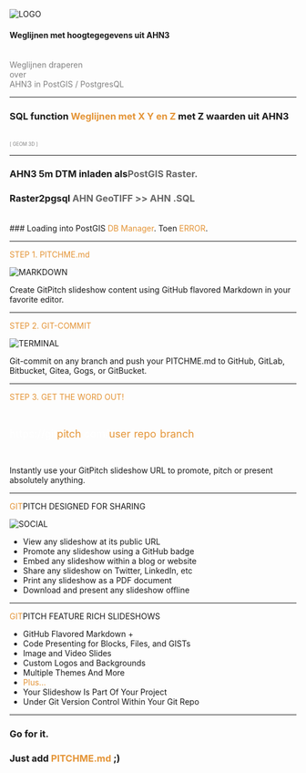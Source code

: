 ![LOGO](https://d1z75bzl1vljy2.cloudfront.net/img/gp-logo.png)

#### Weglijnen met hoogtegegevens uit AHN3
<br>
<span style="color:gray">Weglijnen draperen</span>
<br>
<span style="color:gray">over</span>
<br>
<span style="color:gray">AHN3 in PostGIS / PostgresQL</span>

---

### SQL function <span style="color: #e49436; text-transform: none">Weglijnen met X Y en Z</span> met Z waarden uit AHN3
<br>
<span style="color:gray; font-size:0.6em;">[ GEOM 3D ]</span>

---

### AHN3 5m DTM inladen als<span style="color: #666666">PostGIS Raster.</span>
### Raster2pgsql <span style="color: #666666">AHN GeoTIFF >> AHN .SQL</span>
<br>
### Loading into PostGIS <span style="color: #e49436">DB Manager</span>. Toen <span style="color: #e49436">ERROR</span>.

---

<span style="color: #e49436">STEP 1. PITCHME.md</span>

![MARKDOWN](https://d1z75bzl1vljy2.cloudfront.net/hello-world/markdown.png)

Create GitPitch slideshow content using GitHub flavored Markdown in your favorite editor.

---

<span style="color: #e49436">STEP 2. GIT-COMMIT</span>

![TERMINAL](https://d1z75bzl1vljy2.cloudfront.net/hello-world/terminal.png)

Git-commit on any branch and push your PITCHME.md to GitHub, GitLab, Bitbucket, Gitea, Gogs, or GitBucket.

---

<span style="color: #e49436">STEP 3. GET THE WORD OUT!</span>

<br>

<span style="font-size: 1.3em;"><span style="color:white">htt</span><span style="color:white">ps://git</span><span style="color: #e49436">pitch</span><span style="color: white">.com/<span style="color: #e49436">user</span>/<span style="color: #e49436">repo</span>/<span style="color: #e49436">branch</span></span>

<br>

Instantly use your GitPitch slideshow URL to promote, pitch or present absolutely anything.

---

<span style="color: #e49436">GIT</span>PITCH DESIGNED FOR SHARING

![SOCIAL](https://d1z75bzl1vljy2.cloudfront.net/hello-world/gp-social.jpg)

- View any slideshow at its public URL
- Promote any slideshow using a GitHub badge
- Embed any slideshow within a blog or website
- Share any slideshow on Twitter, LinkedIn, etc
- Print any slideshow as a PDF document
- Download and present any slideshow offline

---

<span style="color: #e49436">GIT</span>PITCH FEATURE RICH SLIDESHOWS

- GitHub Flavored Markdown +
- Code Presenting for Blocks, Files, and GISTs
- Image and Video Slides
- Custom Logos and Backgrounds
- Multiple Themes And More
- <span style="color: #e49436">Plus...</span>
- Your Slideshow Is Part Of Your Project
- Under Git Version Control Within Your Git Repo


---

### Go for it.
### Just add <span style="color: #e49436; text-transform: none">PITCHME.md</span> ;)
